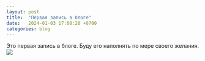 ```yaml
---
layout: post
title:  "Первая запись в блоге"
date:   2024-01-03 17:00:20 +0700
categories: blog
---
```

Это первая запись в блоге. Буду его наполнять по мере своего желания. 
<img src="dm-mor.github.io/main/assets/img/f6bf9e8a997fb7590a7599849cf3a32a.png">
